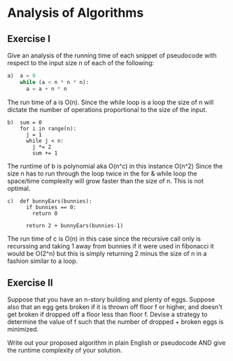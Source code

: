 # Analysis of Algorithms

## Exercise I

Give an analysis of the running time of each snippet of
pseudocode with respect to the input size n of each of the following:

```python
a)  a = 0
    while (a < n * n * n):
      a = a + n * n
```

The run time of a is O(n). Since the while loop is a loop the size
of n will dictate the number of operations proportional to the size of the input.

```
b)  sum = 0
    for i in range(n):
      j = 1
      while j < n:
        j *= 2
        sum += 1
```

The runtime of b is polynomial aka O(n^c) in this instance O(n^2)
Since the size n has to run through the loop twice in the for & while loop the space/time complexity will grow faster than the size of n. This is not optimal.

```
c)  def bunnyEars(bunnies):
      if bunnies == 0:
        return 0

      return 2 + bunnyEars(bunnies-1)
```

The run time of c is O(n) in this case since the recursive call only is recurssing and taking 1 away from bunnies if it were used in fibonacci it would be O(2^n) but this is simply returning 2 minus the size of n in a fashion similar to a loop.

## Exercise II

Suppose that you have an n-story building and plenty of eggs. Suppose also that an egg gets broken if it is thrown off floor f or higher, and doesn't get broken if dropped off a floor less than floor f. Devise a strategy to determine the value of f such that the number of dropped + broken eggs is minimized.

Write out your proposed algorithm in plain English or pseudocode AND give the runtime complexity of your solution.
